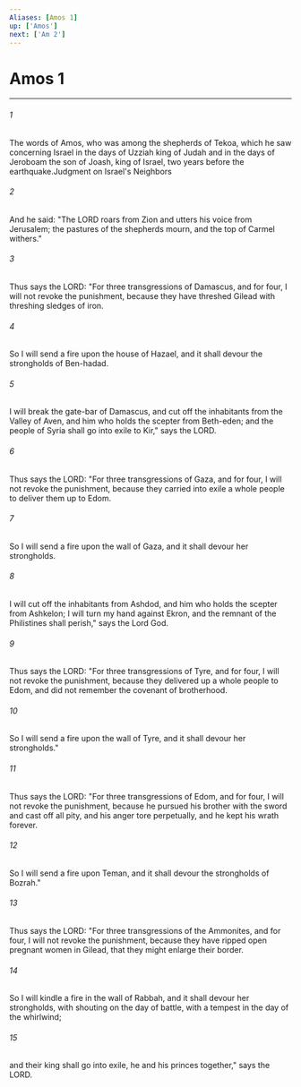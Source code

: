 ```yaml
---
Aliases: [Amos 1]
up: ['Amos']
next: ['Am 2']
---
```

# Amos 1
***



###### 1 
The words of Amos, who was among the shepherds of Tekoa, which he saw concerning Israel in the days of Uzziah king of Judah and in the days of Jeroboam the son of Joash, king of Israel, two years before the earthquake.Judgment on Israel's Neighbors 

###### 2 
And he said: "The LORD roars from Zion and utters his voice from Jerusalem; the pastures of the shepherds mourn, and the top of Carmel withers." 

###### 3 
Thus says the LORD: "For three transgressions of Damascus, and for four, I will not revoke the punishment, because they have threshed Gilead with threshing sledges of iron. 

###### 4 
So I will send a fire upon the house of Hazael, and it shall devour the strongholds of Ben-hadad. 

###### 5 
I will break the gate-bar of Damascus, and cut off the inhabitants from the Valley of Aven, and him who holds the scepter from Beth-eden; and the people of Syria shall go into exile to Kir," says the LORD. 

###### 6 
Thus says the LORD: "For three transgressions of Gaza, and for four, I will not revoke the punishment, because they carried into exile a whole people to deliver them up to Edom. 

###### 7 
So I will send a fire upon the wall of Gaza, and it shall devour her strongholds. 

###### 8 
I will cut off the inhabitants from Ashdod, and him who holds the scepter from Ashkelon; I will turn my hand against Ekron, and the remnant of the Philistines shall perish," says the Lord God. 

###### 9 
Thus says the LORD: "For three transgressions of Tyre, and for four, I will not revoke the punishment, because they delivered up a whole people to Edom, and did not remember the covenant of brotherhood. 

###### 10 
So I will send a fire upon the wall of Tyre, and it shall devour her strongholds." 

###### 11 
Thus says the LORD: "For three transgressions of Edom, and for four, I will not revoke the punishment, because he pursued his brother with the sword and cast off all pity, and his anger tore perpetually, and he kept his wrath forever. 

###### 12 
So I will send a fire upon Teman, and it shall devour the strongholds of Bozrah." 

###### 13 
Thus says the LORD: "For three transgressions of the Ammonites, and for four, I will not revoke the punishment, because they have ripped open pregnant women in Gilead, that they might enlarge their border. 

###### 14 
So I will kindle a fire in the wall of Rabbah, and it shall devour her strongholds, with shouting on the day of battle, with a tempest in the day of the whirlwind; 

###### 15 
and their king shall go into exile, he and his princes together," says the LORD.
